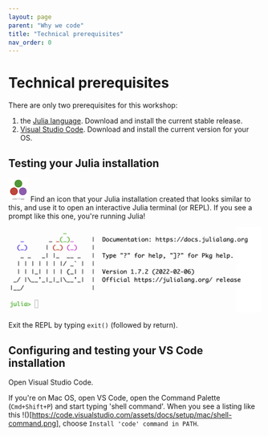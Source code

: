 ```yaml
---
layout: page
parent: "Why we code"
title: "Technical prerequisites"
nav_order: 0
---
```


# Technical prerequisites

There are only two prerequisites for this workshop:

1. the [Julia language](https://julialang.org/downloads/).  Download and install the current stable release.
2. [Visual Studio Code](https://code.visualstudio.com/download). Download and install the current version for your OS. 



## Testing your Julia installation

![](./julia-icon.png) Find an icon that your Julia installation created that looks similar to this, and use it to open an interactive Julia terminal (or REPL).  If you  see a prompt like this one, you're running Julia!


![REPL](./julia-REPL.png)

Exit the REPL by typing `exit()` (followed by return).


## Configuring and testing your VS Code installation

Open Visual Studio Code.



If you're on Mac OS, open VS Code, open the Command Palette (`Cmd+Shift+P`) and start typing 'shell command'.  When you see a listing like this !()[https://code.visualstudio.com/assets/docs/setup/mac/shell-command.png], choose `Install 'code' command in PATH`.


